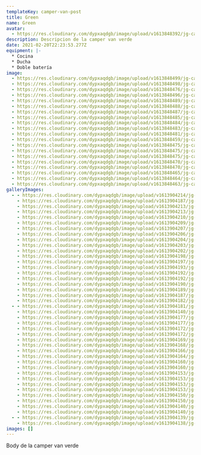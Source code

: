 ```yaml
---
templateKey: camper-van-post
title: Green
name: Green
avatar:
  - https://res.cloudinary.com/dypxaqdgb/image/upload/v1613848392/jg-camper/camper-vans/Green/avatar/IMG_1607_vqvj6p.jpg
description: Descripcion de la camper van verde
date: 2021-02-20T22:23:53.277Z
equipment: |-
  * Cocina
  * Ducha
  * Doble batería
image:
  - https://res.cloudinary.com/dypxaqdgb/image/upload/v1613848499/jg-camper/camper-vans/Green/IMG_8768_u4ltqd.jpg
  - https://res.cloudinary.com/dypxaqdgb/image/upload/v1613848498/jg-camper/camper-vans/Green/IMG_1127_efbkyy.heic
  - https://res.cloudinary.com/dypxaqdgb/image/upload/v1613848476/jg-camper/camper-vans/Green/IMG_6209_moq6if.jpg
  - https://res.cloudinary.com/dypxaqdgb/image/upload/v1613848496/jg-camper/camper-vans/Green/IMG_9784_nysrom.jpg
  - https://res.cloudinary.com/dypxaqdgb/image/upload/v1613848489/jg-camper/camper-vans/Green/IMG_7744_loa7nz.jpg
  - https://res.cloudinary.com/dypxaqdgb/image/upload/v1613848488/jg-camper/camper-vans/Green/IMG_8121_ggmeo5.jpg
  - https://res.cloudinary.com/dypxaqdgb/image/upload/v1613848487/jg-camper/camper-vans/Green/IMG_8207_fwqgh2.jpg
  - https://res.cloudinary.com/dypxaqdgb/image/upload/v1613848485/jg-camper/camper-vans/Green/IMG_8236_qa2v1k.heic
  - https://res.cloudinary.com/dypxaqdgb/image/upload/v1613848484/jg-camper/camper-vans/Green/IMG_7665_m0vdmg.jpg
  - https://res.cloudinary.com/dypxaqdgb/image/upload/v1613848483/jg-camper/camper-vans/Green/IMG_8173_zfaipb.heic
  - https://res.cloudinary.com/dypxaqdgb/image/upload/v1613848481/jg-camper/camper-vans/Green/IMG_7042_ydh7t2.jpg
  - https://res.cloudinary.com/dypxaqdgb/image/upload/v1613848459/jg-camper/camper-vans/Green/IMG_4907_qb1pys.heic
  - https://res.cloudinary.com/dypxaqdgb/image/upload/v1613848475/jg-camper/camper-vans/Green/IMG_6154_dp4zg6.jpg
  - https://res.cloudinary.com/dypxaqdgb/image/upload/v1613848475/jg-camper/camper-vans/Green/IMG_4491_fyite1.jpg
  - https://res.cloudinary.com/dypxaqdgb/image/upload/v1613848475/jg-camper/camper-vans/Green/IMG_5793_uyupll.jpg
  - https://res.cloudinary.com/dypxaqdgb/image/upload/v1613848470/jg-camper/camper-vans/Green/IMG_4608_alau71.jpg
  - https://res.cloudinary.com/dypxaqdgb/image/upload/v1613848470/jg-camper/camper-vans/Green/IMG_5289_ojfzzd.jpg
  - https://res.cloudinary.com/dypxaqdgb/image/upload/v1613848465/jg-camper/camper-vans/Green/IMG_5270_nz2wz8.jpg
  - https://res.cloudinary.com/dypxaqdgb/image/upload/v1613848464/jg-camper/camper-vans/Green/IMG_4767_mfc1va.jpg
  - https://res.cloudinary.com/dypxaqdgb/image/upload/v1613848463/jg-camper/camper-vans/Green/IMG_4594_pczcvn.jpg
galleryImages:
  - - https://res.cloudinary.com/dypxaqdgb/image/upload/v1613904214/jg-camper/camper-vans/Green/IMG_8916_p2gort.jpg
    - https://res.cloudinary.com/dypxaqdgb/image/upload/v1613904187/jg-camper/camper-vans/Green/IMG_5270_yjsrx8.jpg
    - https://res.cloudinary.com/dypxaqdgb/image/upload/v1613904213/jg-camper/camper-vans/Green/IMG_9784_hq0yjc.jpg
    - https://res.cloudinary.com/dypxaqdgb/image/upload/v1613904213/jg-camper/camper-vans/Green/IMG_8768_lqbvlg.jpg
    - https://res.cloudinary.com/dypxaqdgb/image/upload/v1613904210/jg-camper/camper-vans/Green/IMG_7744_teorjn.jpg
    - https://res.cloudinary.com/dypxaqdgb/image/upload/v1613904209/jg-camper/camper-vans/Green/IMG_8236_maxpeh.jpg
    - https://res.cloudinary.com/dypxaqdgb/image/upload/v1613904207/jg-camper/camper-vans/Green/IMG_8173_u5znei.jpg
    - https://res.cloudinary.com/dypxaqdgb/image/upload/v1613904206/jg-camper/camper-vans/Green/IMG_8207_yw6mjl.jpg
    - https://res.cloudinary.com/dypxaqdgb/image/upload/v1613904204/jg-camper/camper-vans/Green/IMG_6209_vkerqx.jpg
    - https://res.cloudinary.com/dypxaqdgb/image/upload/v1613904203/jg-camper/camper-vans/Green/IMG_7042_nucuqu.jpg
    - https://res.cloudinary.com/dypxaqdgb/image/upload/v1613904202/jg-camper/camper-vans/Green/IMG_7665_hqzbdd.jpg
    - https://res.cloudinary.com/dypxaqdgb/image/upload/v1613904198/jg-camper/camper-vans/Green/IMG_8121_naks0q.jpg
    - https://res.cloudinary.com/dypxaqdgb/image/upload/v1613904197/jg-camper/camper-vans/Green/IMG_6154_ycexnu.jpg
    - https://res.cloudinary.com/dypxaqdgb/image/upload/v1613904193/jg-camper/camper-vans/Green/IMG_5793_qkmqhc.jpg
    - https://res.cloudinary.com/dypxaqdgb/image/upload/v1613904192/jg-camper/camper-vans/Green/IMG_4907_hgcsf6.jpg
    - https://res.cloudinary.com/dypxaqdgb/image/upload/v1613904192/jg-camper/camper-vans/Green/IMG_5289_i0ax0y.jpg
    - https://res.cloudinary.com/dypxaqdgb/image/upload/v1613904190/jg-camper/camper-vans/Green/IMG_3907_sp6l0o.jpg
    - https://res.cloudinary.com/dypxaqdgb/image/upload/v1613904189/jg-camper/camper-vans/Green/IMG_4608_r9m9bw.jpg
    - https://res.cloudinary.com/dypxaqdgb/image/upload/v1613904187/jg-camper/camper-vans/Green/IMG_4767_sykwgg.jpg
    - https://res.cloudinary.com/dypxaqdgb/image/upload/v1613904182/jg-camper/camper-vans/Green/IMG_4491_swpubk.jpg
  - - https://res.cloudinary.com/dypxaqdgb/image/upload/v1613904181/jg-camper/camper-vans/Green/IMG_4594_lf65gb.jpg
    - https://res.cloudinary.com/dypxaqdgb/image/upload/v1613904140/jg-camper/camper-vans/Green/IMG_1583_l5tgnn.jpg
    - https://res.cloudinary.com/dypxaqdgb/image/upload/v1613904177/jg-camper/camper-vans/Green/IMG_2158_rhlbst.jpg
    - https://res.cloudinary.com/dypxaqdgb/image/upload/v1613904177/jg-camper/camper-vans/Green/IMG_4074_s28p4f.jpg
    - https://res.cloudinary.com/dypxaqdgb/image/upload/v1613904172/jg-camper/camper-vans/Green/IMG_2375_cbuf6v.jpg
    - https://res.cloudinary.com/dypxaqdgb/image/upload/v1613904172/jg-camper/camper-vans/Green/IMG_4398_lngys9.jpg
    - https://res.cloudinary.com/dypxaqdgb/image/upload/v1613904169/jg-camper/camper-vans/Green/IMG_2188_fe45i5.jpg
    - https://res.cloudinary.com/dypxaqdgb/image/upload/v1613904168/jg-camper/camper-vans/Green/IMG_3012_joyt4j.jpg
    - https://res.cloudinary.com/dypxaqdgb/image/upload/v1613904166/jg-camper/camper-vans/Green/IMG_2317_oa3z64.jpg
    - https://res.cloudinary.com/dypxaqdgb/image/upload/v1613904164/jg-camper/camper-vans/Green/IMG_1740_cvxbjt.jpg
    - https://res.cloudinary.com/dypxaqdgb/image/upload/v1613904160/jg-camper/camper-vans/Green/IMG_1760_xexonr.jpg
    - https://res.cloudinary.com/dypxaqdgb/image/upload/v1613904160/jg-camper/camper-vans/Green/IMG_1611_jylzz6.jpg
    - https://res.cloudinary.com/dypxaqdgb/image/upload/v1613904153/jg-camper/camper-vans/Green/IMG_1610_tj9fc9.jpg
    - https://res.cloudinary.com/dypxaqdgb/image/upload/v1613904153/jg-camper/camper-vans/Green/IMG_1609_iqpk6b.jpg
    - https://res.cloudinary.com/dypxaqdgb/image/upload/v1613904153/jg-camper/camper-vans/Green/IMG_1608_cmr0zt.jpg
    - https://res.cloudinary.com/dypxaqdgb/image/upload/v1613904153/jg-camper/camper-vans/Green/IMG_1607_hmqx51.jpg
    - https://res.cloudinary.com/dypxaqdgb/image/upload/v1613904150/jg-camper/camper-vans/Green/IMG_1127_w2e0di.jpg
    - https://res.cloudinary.com/dypxaqdgb/image/upload/v1613904150/jg-camper/camper-vans/Green/IMG_1608_pmjy5i.jpg
    - https://res.cloudinary.com/dypxaqdgb/image/upload/v1613904140/jg-camper/camper-vans/Green/IMG_1606_gllzjn.jpg
    - https://res.cloudinary.com/dypxaqdgb/image/upload/v1613904140/jg-camper/camper-vans/Green/IMG_0578_xrc0jn.jpg
  - - https://res.cloudinary.com/dypxaqdgb/image/upload/v1613904139/jg-camper/camper-vans/Green/IMG_0967_itaoor.jpg
    - https://res.cloudinary.com/dypxaqdgb/image/upload/v1613904138/jg-camper/camper-vans/Green/IMG_0577_lz94so.jpg
images: []
---
```

Body de la camper van verde